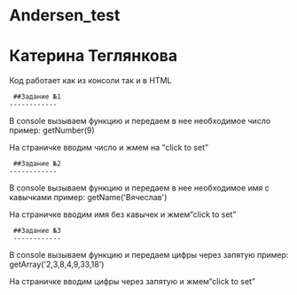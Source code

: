 # Andersen_test
Катерина Теглянкова
===================
Код работает как из консоли так и в HTML

     ##Задание №1
    ------------
В console вызываем функцию и передаем в нее необходимое число пример: getNumber(9)

На страничке вводим число и жмем на “click to set”


     ##Задание №2
    ------------
В console вызываем функцию и передаем в нее необходимое имя с кавычками пример: getName('Вячеслав')

На страничке вводим имя без кавычек и жмем“click to set”


     ##Задание №3
     ------------
В console вызываем функцию и передаем цифры через запятую пример: getArray('2,3,8,4,9,33,18')

На страничке вводим цифры через запятую и жмем“click to set”


